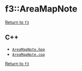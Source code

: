 # f3::AreaMapNote

[Return to `f3`](/docs/f3.md)

## C++

- [`AreaMapNote.hpp`](/c++/include/AreaMapNote.hpp)
- [`AreaMapNote.cpp`](/c++/source/AreaMapNote.cpp)

[Return to `f3`](/docs/f3.md)